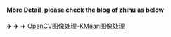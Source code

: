 #### More Detail, please check the blog of zhihu as below
✈️ ✈️ ✈️ [OpenCV图像处理-KMean图像处理](https://zhuanlan.zhihu.com/p/79518281)